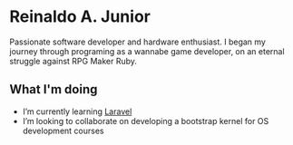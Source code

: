 # Reinaldo A. Junior
Passionate software developer and hardware enthusiast. I began my journey through programing as a wannabe game developer, on an eternal struggle against RPG Maker Ruby.

## What I'm doing
- I’m currently learning [Laravel](https://github.com/laravel/laravel)
- I’m looking to collaborate on developing a bootstrap kernel for OS development courses
